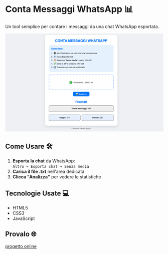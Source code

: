 # Conta Messaggi WhatsApp 📊

Un tool semplice per contare i messaggi da una chat WhatsApp esportata.

![Anteprima](preview.png) 

## Come Usare 🛠️

1. **Esporta la chat** da WhatsApp:  
   `Altro → Esporta chat → Senza media`
2. **Carica il file .txt** nell'area dedicata
3. **Clicca "Analizza"** per vedere le statistiche


## Tecnologie Usate 💻
- HTML5
- CSS3
- JavaScript

## Provalo 🌐
[progetto online](https://github.com/DardanBytyqi/contamessaggiwhatsapp)

